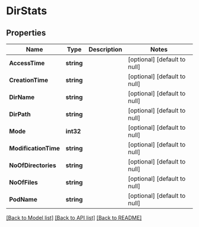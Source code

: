 # DirStats

## Properties
Name | Type | Description | Notes
------------ | ------------- | ------------- | -------------
**AccessTime** | **string** |  | [optional] [default to null]
**CreationTime** | **string** |  | [optional] [default to null]
**DirName** | **string** |  | [optional] [default to null]
**DirPath** | **string** |  | [optional] [default to null]
**Mode** | **int32** |  | [optional] [default to null]
**ModificationTime** | **string** |  | [optional] [default to null]
**NoOfDirectories** | **string** |  | [optional] [default to null]
**NoOfFiles** | **string** |  | [optional] [default to null]
**PodName** | **string** |  | [optional] [default to null]

[[Back to Model list]](../README.md#documentation-for-models) [[Back to API list]](../README.md#documentation-for-api-endpoints) [[Back to README]](../README.md)


